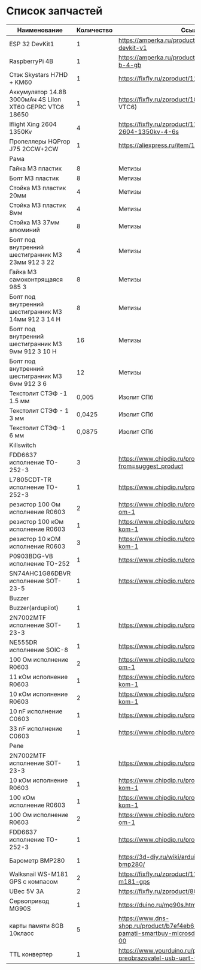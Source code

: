 # Список запчастей

| Наименование              | Количество | Ссылка  |
| ------------------------- | ---------- | ------- |
| ESP 32 DevKit1            | 1          | https://amperka.ru/product/esp32-wroom-wifi-devkit-v1 |
| RaspberryPi 4B            | 1          | https://amperka.ru/product/raspberry-pi-4-model-b-4-gb |
| Стэк Skystars H7HD + KM60 | 1          |https://fixfly.ru/zproduct/11120 |
| Аккумулятор 14.8В 3000мАч 4S LiIon XT60 GEPRC VTC6 18650 | 1 | https://fixfly.ru/zproduct/10986 (Банки 21700 VTC6) |
| Iflight Xing 2604 1350Kv|4|https://fixfly.ru/zproduct/11633-iflight-xing2-2604-1350kv-4-6s
| Пропеллеры HQProp J75 2CCW+2CW|1|https://aliexpress.ru/item/1005004083261735.html
| Рама                      |            |         |
|   Гайка M3 пластик        | 8          | Метизы  |
|   Болт М3 пластик         | 8          | Метизы  |
|   Стойка M3 пластик 20мм  | 4          | Метизы  |
|   Стойка M3 пластик 8мм   | 4          | Метизы  |
|   Стойка M3 37мм алюминий | 8          | Метизы  |
|   Болт под внутренний шестигранник M3 23мм 912 3 22 | 4 | Метизы |
|   Гайка M3 самоконтрящаяся 985 3 | 8 | Метизы |
|   Болт под внутренний шестигранник M3 14мм 912 3 14 H | 8 | Метизы |
|   Болт под внутренний шестигранник M3 9мм 912 3 10 H | 16 | Метизы |
|   Болт под внутренний шестигранник M3 6мм 912 3 6 | 12 | Метизы |
|   Текстолит СТЭФ -1 1.5 мм | 0,005 | Изолит СПб |
|   Текстолит СТЭФ - 1 3 мм | 0,0425 | Изолит СПб |
|   Текстолит СТЭФ-1 6 мм | 0,0875 | Изолит СПб |
| Killswitch | | |
|   FDD6637 исполнение TO-252-3 | 3 |https://www.chipdip.ru/product/fdd6637-vbsemi?from=suggest_product |
|   L7805CDT-TR исполнение TO-252-3 | 1 | https://www.chipdip.ru/product/l7805cdt-tr |
|   резистор 100 Ом исполнение R0603 | 2 | https://www.chipdip.ru/product/0.1w-0603-100-om-1 |
|   резистор 100 кОм исполнение R0603 | 1 | https://www.chipdip.ru/product/0.1w-0603-100-kom-1 |
|   резистор 10 кОМ исполнение R0603 | 3 | https://www.chipdip.ru/product/0.1w-0603-10-kom-1 |
|   P0903BDG-VB исполнение TO-252 | 1 | https://www.chipdip.ru/product0/8023137474 |
|   SN74AHC1G86DBVR исполнение SOT-23-5 | 1 | https://www.chipdip.ru/product0/8014350516 |
| Buzzer | | |
|   Buzzer(ardupilot) | 1 | |
|   2N7002MTF исполнение SOT-23-3 | 1 | https://www.chipdip.ru/product/2n7002-fairchild |
|   NE555DR исполнение SOIC-8 | 1 | https://www.chipdip.ru/product/ne555d-ti |
|   100 Ом исполнение R0603 | 2 | https://www.chipdip.ru/product/0.1w-0603-100-om-1 |
|   11 кОм исполнение R0603 | 1 | https://www.chipdip.ru/product/0.1w-0603-11-kom-1 |
|   10 кОм исполнение R0603 | 2 | https://www.chipdip.ru/product/0.1w-0603-10-kom-1 |
|   10 nF исполнение С0603 | 1 | https://www.chipdip.ru/product/grm188r71h103k |
|   33 nF исполнение С0603 | 1 | https://www.chipdip.ru/product0/8016845659 |
| Реле | | |
|   2N7002MTF исполнение SOT-23-3 | 1 | https://www.chipdip.ru/product/2n7002-fairchild |
|   10 кОм исполнение R0603 | 1 | https://www.chipdip.ru/product/0.1w-0603-10-kom-1 |
|   100 кОм исполнение R0603 | 1 | https://www.chipdip.ru/product/0.1w-0603-100-kom-1 |
|   100 Ом исполнение R0603 | 2 | https://www.chipdip.ru/product/0.1w-0603-100-om-1 |
|   FDD6637 исполнение TO-252-3 | 1 | https://www.chipdip.ru/product/fdd6637-vbsemi |
| Барометр BMP280 | 1 | https://3d-diy.ru/wiki/arduino-datchiki/sensor-bmp280/ |
| Walksnail WS-M181 GPS с компасом | 2 | https://fixfly.ru/zproduct/11527-walksnail-ws-m181-gps |
| UBec 5V 3A | 2 | https://fixfly.ru/zproduct/8011 |
| Сервопривод MG90S | 1 | https://duino.ru/mg90s.html |
| карты памяти 8GB 10класс | 5 | https://www.dns-shop.ru/product/b7ef4eb6147c3332/karta-pamati-smartbuy-microsdhc-8-gb-sb8gbsdcl10-00 |
| TTL конвертер | 1 | https://www.yourduino.ru/product/cp2102-preobrazovatel-usb-uart-ttl-6pin |